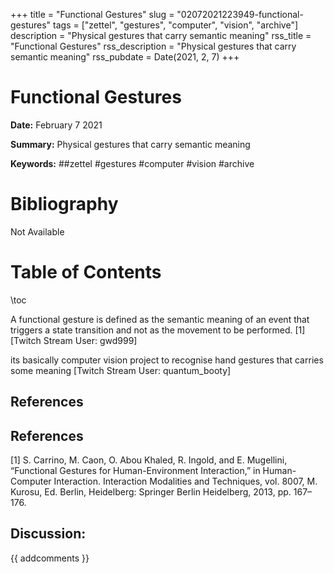 +++
title = "Functional Gestures"
slug = "02072021223949-functional-gestures"
tags = ["zettel", "gestures", "computer", "vision", "archive"]
description = "Physical gestures that carry semantic meaning"
rss_title = "Functional Gestures"
rss_description = "Physical gestures that carry semantic meaning"
rss_pubdate = Date(2021, 2, 7)
+++



Functional Gestures
=========

**Date:** February 7 2021

**Summary:** Physical gestures that carry semantic meaning

**Keywords:** ##zettel #gestures #computer #vision #archive

Bibliography
==========

Not Available

Table of Contents
=========

\toc

A functional gesture is defined as the semantic meaning of an event that triggers a state transition and not as the movement to be performed.  [1] [Twitch Stream User: gwd999]

its basically computer vision project to recognise hand gestures that carries some meaning [Twitch Stream User: quantum_booty]

## References

## References

[1] S. Carrino, M. Caon, O. Abou Khaled, R. Ingold, and E. Mugellini, “Functional Gestures for Human-Environment Interaction,” in Human-Computer Interaction. Interaction Modalities and Techniques, vol. 8007, M. Kurosu, Ed. Berlin, Heidelberg: Springer Berlin Heidelberg, 2013, pp. 167–176.
## Discussion: 

{{ addcomments }}
